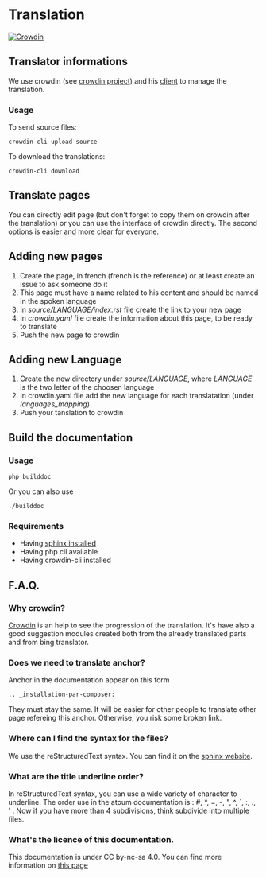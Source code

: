 # Translation
[![Crowdin](https://d322cqt584bo4o.cloudfront.net/atoum-documentation/localized.png)](https://crowdin.com/project/atoum-documentation)

## Translator informations

We use crowdin (see [crowdin project](https://crowdin.com/project/atoum-documentation)) and his [client](https://crowdin.com/page/cli-tool) to manage the translation.

### Usage
To send source files:

	crowdin-cli upload source

To download the translations:

	crowdin-cli download

## Translate pages
You can directly edit page (but don't forget to copy them on crowdin after the translation) or you can use the interface of crowdin directly. The second options is easier and more clear for everyone.

## Adding new pages

1. Create the page, in french (french is the reference) or at least create an issue to ask someone do it
1. This page must have a name related to his content and should be named in the spoken language
1. In *source/LANGUAGE/index.rst* file create the link to your new page
1. In *crowdin.yaml* file create the information about this page, to be ready to translate
1. Push the new page to crowdin

## Adding new Language

1. Create the new directory under *source/LANGUAGE*, where *LANGUAGE* is the two letter of the choosen language
1. In crowdin.yaml file add the new language for each translatation (under *languages_mapping*)
1. Push your tanslation to crowdin

## Build the documentation

### Usage

	php builddoc

Or you can also use

	./builddoc

### Requirements

* Having [sphinx installed](http://sphinx-doc.org/install.html)
* Having php cli available
* Having crowdin-cli installed

## F.A.Q.

### Why crowdin?
[Crowdin](https://crowdin.com/project/atoum-documentation) is an help to see the progression of the translation. It's have also a good suggestion modules created both from the already translated parts and from bing translator.

### Does we need to translate anchor?
Anchor in the documentation appear on this form 

	.. _installation-par-composer:

They must stay the same. It will be easier for other people to translate other page refereing this anchor. Otherwise, you risk some broken link.

### Where can I find the syntax for the files?
We use the reStructuredText syntax. You can find it on the [sphinx website](http://sphinx-doc.org/rest.html).

### What are the title underline order?
In reStructuredText syntax, you can use a wide variety of character to underline. The order use in the atoum documentation is : #, *, =, -, ", ^, `, :, ., ' . Now if you have more than 4 subdivisions, think subdivide into multiple files.

### What's the licence of this documentation.
This documentation is under CC by-nc-sa 4.0. You can find more information on [this page](LICENCE.md)
